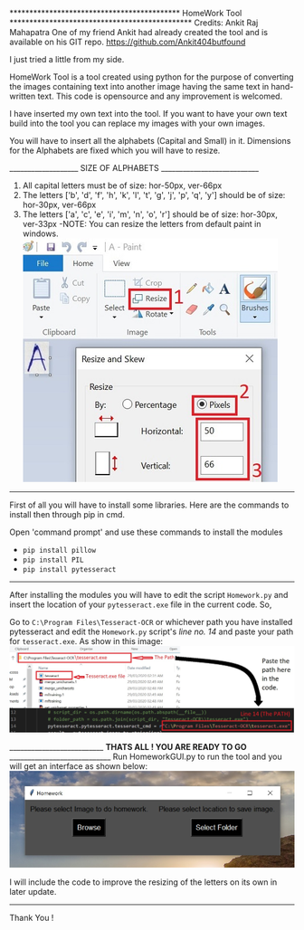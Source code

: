 
******************************************* HomeWork Tool **********************************************
Credits: Ankit Raj Mahapatra
One of my friend Ankit had already created the tool and is available on his GIT repo.
https://github.com/Ankit404butfound

I just tried a little from my side.

HomeWork Tool is a tool created using python for the purpose of converting the images containing
text into another image having the same text in hand-written text. This code is opensource and any
improvement is welcomed. 

I have inserted my own text into the tool.
If you want to have your own text build into the tool you can replace my images with your own images.

You will have to insert all the alphabets (Capital and Small) in it.
Dimensions for the Alphabets are fixed which you will have to resize.

___________________  SIZE OF ALPHABETS ___________________________
1) All capital letters must be of size: hor-50px, ver-66px
2) The letters ['b', 'd', 'f', 'h', 'k', 'l', 't', 'g', 'j', 'p', 'q', 'y'] should be of size: hor-30px, ver-66px
3) The letters ['a', 'c', 'e', 'i', 'm', 'n', 'o', 'r'] should be of size: hor-30px, ver-33px
-NOTE: You can resize the letters from default paint in windows.
![Paint Resize Image](/Images/Paint_Resize.jpg)
____________________________________________________________________________________

First of all you will have to install some libraries.
Here are the commands to install then through pip in cmd.

Open 'command prompt' and use these commands to install the modules

* `pip install pillow`
* `pip install PIL`
* `pip install pytesseract`
____________________________________________________________________________________
After installing the modules you will have to edit the script `Homework.py` and insert the location of your `pytesseract.exe` file in the current code.
So,

Go to `C:\Program Files\Tesseract-OCR` or whichever path you have installed pytesseract and edit the `Homework.py` script's *line no. 14* and paste your path for `tesseract.exe`.
As show in this image:
![Pytesseract Path](/Images/Tesseract_Path.jpg)

__________________________ **THATS ALL ! YOU ARE READY TO GO** ____________________________
Run HomeworkGUI.py to run the tool and you will get an interface as shown below:
![GUI Interface](/Images/GUI_Tool.jpg)


I will include the code to improve the resizing of the letters on its own in later update.

____________________________________________________________________

Thank You !